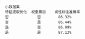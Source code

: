     小数据集
    特征提取优化  权重累加    词性标注准确率
    否             否        86.32%
    否             是        86.44%
    是             否        86.09% 
    是             是        87.13%

